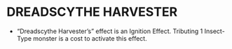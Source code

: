 
# DREADSCYTHE HARVESTER

*   “Dreadscythe Harvester’s” effect is an Ignition Effect. Tributing 1 Insect-Type monster is a cost to activate this effect.

  